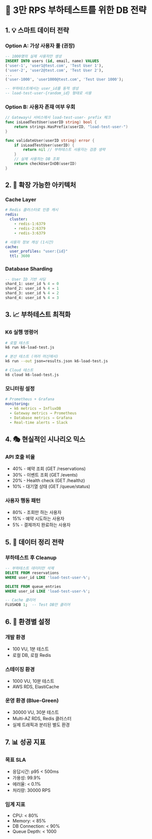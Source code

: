 # 🎯 3만 RPS 부하테스트를 위한 DB 전략

## 1. 💡 스마트 데이터 전략

### Option A: 가상 사용자 풀 (권장)
```sql
-- 1000명의 실제 사용자만 생성
INSERT INTO users (id, email, name) VALUES
('user-1', 'user1@test.com', 'Test User 1'),
('user-2', 'user2@test.com', 'Test User 2'),
...
('user-1000', 'user1000@test.com', 'Test User 1000');

-- 부하테스트에서는 user_id를 동적 생성
-- load-test-user-{random_id} 형태로 사용
```

### Option B: 사용자 존재 여부 우회
```go
// Gateway나 서비스에서 load-test-user- prefix 체크
func isLoadTestUser(userID string) bool {
    return strings.HasPrefix(userID, "load-test-user-")
}

func validateUser(userID string) error {
    if isLoadTestUser(userID) {
        return nil // 부하테스트 사용자는 검증 생략
    }
    // 실제 사용자는 DB 조회
    return checkUserInDB(userID)
}
```

## 2. 🚀 확장 가능한 아키텍처

### Cache Layer
```yaml
# Redis 클러스터로 인증 캐시
redis:
  cluster:
    - redis-1:6379
    - redis-2:6379
    - redis-3:6379

# 사용자 정보 캐싱 (1시간)
cache:
  user_profiles: "user:{id}"
  ttl: 3600
```

### Database Sharding
```sql
-- User ID 기반 샤딩
shard_1: user_id % 4 = 0
shard_2: user_id % 4 = 1
shard_3: user_id % 4 = 2
shard_4: user_id % 4 = 3
```

## 3. 📈 부하테스트 최적화

### K6 실행 명령어
```bash
# 로컬 테스트
k6 run k6-load-test.js

# 분산 테스트 (여러 머신에서)
k6 run --out json=results.json k6-load-test.js

# Cloud 테스트
k6 cloud k6-load-test.js
```

### 모니터링 설정
```yaml
# Prometheus + Grafana
monitoring:
  - k6 metrics → InfluxDB
  - Gateway metrics → Prometheus
  - Database metrics → Grafana
  - Real-time alerts → Slack
```

## 4. 🎭 현실적인 시나리오 믹스

### API 호출 비율
- 40% - 예약 조회 (GET /reservations)
- 30% - 이벤트 조회 (GET /events)
- 20% - Health check (GET /healthz)
- 10% - 대기열 상태 (GET /queue/status)

### 사용자 행동 패턴
- 80% - 조회만 하는 사용자
- 15% - 예약 시도하는 사용자
- 5% - 결제까지 완료하는 사용자

## 5. 💾 데이터 정리 전략

### 부하테스트 후 Cleanup
```sql
-- 부하테스트 데이터만 삭제
DELETE FROM reservations
WHERE user_id LIKE 'load-test-user-%';

DELETE FROM queue_entries
WHERE user_id LIKE 'load-test-user-%';

-- Cache 클리어
FLUSHDB 1;  -- Test DB만 클리어
```

## 6. 🔧 환경별 설정

### 개발 환경
- 100 VU, 1분 테스트
- 로컬 DB, 로컬 Redis

### 스테이징 환경
- 1000 VU, 10분 테스트
- AWS RDS, ElastiCache

### 운영 환경 (Blue-Green)
- 30000 VU, 30분 테스트
- Multi-AZ RDS, Redis 클러스터
- 실제 트래픽과 분리된 별도 환경

## 7. 📊 성공 지표

### 목표 SLA
- 응답시간: p95 < 500ms
- 가용성: 99.9%
- 에러율: < 0.1%
- 처리량: 30000 RPS

### 임계 지표
- CPU: < 80%
- Memory: < 85%
- DB Connection: < 90%
- Queue Depth: < 1000